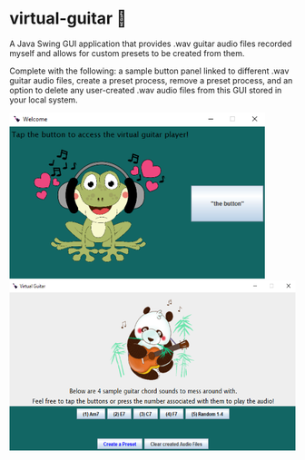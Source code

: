 # virtual-guitar 🎸
A Java Swing GUI application that provides .wav guitar audio files recorded myself and allows for custom presets to be created from them. 

Complete with the following: a sample button panel linked to different .wav guitar audio files, create a preset process, remove a preset process, and an option to delete any user-created .wav audio files from this GUI stored in your local system.


<img src="images/launchdemo.png" width = "450"> <img src="images/playerdemo.png" width = "550" height = "300">


